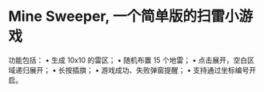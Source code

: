 # Mine Sweeper, 一个简单版的扫雷小游戏

功能包括：
•	生成 10x10 的雷区；
•	随机布置 15 个地雷；
•	点击展开，空白区域递归展开；
•	长按插旗；
•	游戏成功、失败弹窗提醒；
•	支持通过坐标编号开启。
